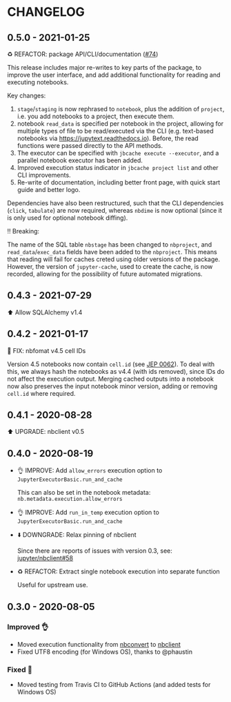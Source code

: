 # CHANGELOG

## 0.5.0 - 2021-01-25

♻️ REFACTOR: package API/CLI/documentation ([#74](https://github.com/executablebooks/jupyter-cache/pull/74))

This release includes major re-writes to key parts of the package,
to improve the user interface, and add additional functionality for reading and executing notebooks.

Key changes:

1. `stage`/`staging` is now rephrased to `notebook`, plus the addition of `project`, i.e. you add notebooks to a project, then execute them.
2. notebook `read_data` is specified per notebook in the project, allowing for multiple types of file to be read/executed via the CLI (e.g. text-based notebooks via <https://jupytext.readthedocs.io>).
   Before, the read functions were passed directly to the API methods.
3. The executor can be specified with `jbcache execute --executor`, and a parallel notebook executor has been added.
4. Improved execution status indicator in `jbcache project list` and other CLI improvements.
5. Re-write of documentation, including better front page, with quick start guide and better logo.

Dependencies have also been restructured, such that the CLI dependencies (`click`, `tabulate`) are now required,
whereas `nbdime` is now optional (since it is only used for optional notebook diffing).

‼️ Breaking:

The name of the SQL table `nbstage` has been changed to `nbproject`, and `read_data`/`exec_data` fields have been added to the `nbproject`.
This means that reading will fail for caches creted using older versions of the package.
However, the version of `jupyter-cache`, used to create the cache, is now recorded, allowing for the possibility of future automated migrations.

## 0.4.3 - 2021-07-29

⬆️ Allow SQLAlchemy v1.4

## 0.4.2 - 2021-01-17

🐛 FIX: nbfomat v4.5 cell IDs

Version 4.5 notebooks now contain `cell.id` (see [JEP 0062](https://jupyter.org/enhancement-proposals/62-cell-id/cell-id.html#Case-loading-notebook-without-cell-id)).
To deal with this, we always hash the notebooks as v4.4 (with ids removed), since IDs do not affect the execution output.
Merging cached outputs into a notebook now also preserves the input notebook minor version, adding or removing `cell.id` where required.

## 0.4.1 - 2020-08-28

⬆️ UPGRADE: nbclient v0.5

## 0.4.0 - 2020-08-19

- 👌 IMPROVE: Add `allow_errors` execution option to `JupyterExecutorBasic.run_and_cache`

  This can also be set in the notebook metadata: `nb.metadata.execution.allow_errors`
- 👌 IMPROVE: Add `run_in_temp` execution option to `JupyterExecutorBasic.run_and_cache`
- ⬇️ DOWNGRADE: Relax pinning of nbclient

    Since there are reports of issues with version 0.3,
    see: [jupyter/nbclient#58](https://github.com/jupyter/nbclient/issues/58)
- ♻️ REFACTOR: Extract single notebook execution into separate function

    Useful for upstream use.

## 0.3.0 - 2020-08-05

### Improved 👌

- Moved execution functionality from [nbconvert](https://github.com/jupyter/nbconvert) to [nbclient](https://github.com/jupyter/nbclient)
- Fixed UTF8 encoding (for Windows OS), thanks to @phaustin

### Fixed 🐛

- Moved testing from Travis CI to GitHub Actions (and added tests for Windows OS)
